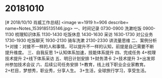 # 20181010

[# 2018/10/10 肖威工作总结]
<image w=1919 h=906 describe= name=Notes_1539185135146.jpg>
一、时间记录
0730-0900 洗漱吃饭
0900-1130 梳理知识体系
1130-1430 吃饭休息
1430-1630 采访
1630-1730 对公业务
1730-1930 吃饭聊天
1930-2130 骑车洗漱
2130-2330 讲流量思维
二、案例分析
1+对接：对接不一样的人和事情，可以提升不一样的认知，前提是自己需要不断提升维度。
三、自我反思
1+认知体系加速，技能体系提升
四、完成任务
4+梳理技术提升
2+线下体系采访
五、明日计划安排
1+财务清卡
2+技术提升
3+出发郑州参加技术会议
六、后续公司任务安排
1+教育，线上线下职业企业家教育。
2+栏目，梦想秀，职业秀，分享人生。
3+生活，全球旅行学习，享受生活。
